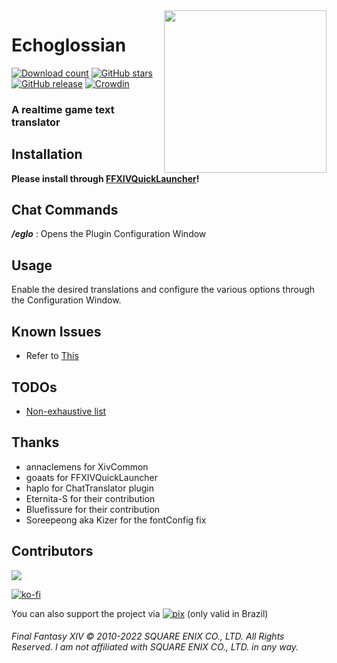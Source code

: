 <img src="https://github.com/lokinmodar/Echoglossian/raw/APIv4/images/logo.png" align="right" width="260px"/>

# Echoglossian
[![Download count](https://img.shields.io/endpoint?url=https://qzysathwfhebdai6xgauhz4q7m0mzmrf.lambda-url.us-east-1.on.aws/Echoglossian)](https://github.com/lokinmodar/Echoglossian)
[![GitHub stars](https://badgen.net/github/stars/lokinmodar/Echoglossian)](https://GitHub.com/lokinmodar/Echoglossian/stargazers/)
[![GitHub release](https://img.shields.io/github/release/lokinmodar/Echoglossian.svg)](https://GitHub.com/lokinmodar/Echoglossian/releases/)
[![Crowdin](https://badges.crowdin.net/echoglossian/localized.svg)](https://crowdin.com)

### A realtime game text translator

## Installation

**Please install through [FFXIVQuickLauncher](https://github.com/goatcorp/FFXIVQuickLauncher)!**

## Chat Commands
 
***/eglo*** : Opens the Plugin Configuration Window

## Usage

Enable the desired translations and configure the various options through the Configuration Window.

## Known Issues

- Refer to [This](https://github.com/lokinmodar/Echoglossian/issues/12)

## TODOs

- [Non-exhaustive list](https://github.com/lokinmodar/Echoglossian/projects/1)

## Thanks
- annaclemens for XivCommon
- goaats for FFXIVQuickLauncher
- haplo for ChatTranslator plugin
- Eternita-S for their contribution
- Bluefissure for their contribution
- Soreepeong aka Kizer for the fontConfig fix


## Contributors


<a href="https://github.com/lokinmodar/Echoglossian/graphs/contributors">
	<img src="https://contrib.rocks/image?repo=lokinmodar/Echoglossian" />
</a>


[![ko-fi](https://ko-fi.com/img/githubbutton_sm.svg)](https://ko-fi.com/J3J35HJVY) 

You can also support the project via [![pix](https://github.com/lokinmodar/Echoglossian/raw/APIv4/images/pixlogo.png)](https://github.com/lokinmodar/Echoglossian/raw/APIv4/images/pix.png) (only valid in Brazil)
###### Final Fantasy XIV © 2010-2022 SQUARE ENIX CO., LTD. All Rights Reserved. I am not affiliated with SQUARE ENIX CO., LTD. in any way.